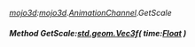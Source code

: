 _[mojo3d](../../modules/mojo3d/mojo3d-module.md):[mojo3d](../../modules/mojo3d/mojo3d-module.md).[AnimationChannel](../../modules/mojo3d/mojo3d-animationchannel.md).GetScale_
##### Method GetScale:[std.geom.Vec3f](../../modules/std/std-geom-vec3f.md)( time:[Float](../../modules/wonkey/wonkey-types-float.md) )
